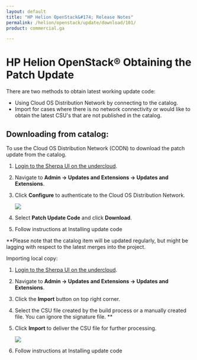 ```yaml
---
layout: default
title: "HP Helion OpenStack&#174; Release Notes"
permalink: /helion/openstack/update/download/101/
product: commercial.ga

---
```

<!--UNDER REVISION-->


<script>

function PageRefresh {
onLoad="window.refresh"
}

PageRefresh();

</script>
<!--
<p style="font-size: small;"> <a href="/helion/openstack/">&#9664; PREV | <a href="/helion/openstack/">&#9650; UP</a> | <a href="/helion/openstack/faq/">NEXT &#9654; </a></p>
-->
# HP Helion OpenStack&reg; Obtaining the Patch Update

There are two methods to obtain latest working update code:

* Using Cloud OS Distribution Network by connecting to the catalog.
* Import for cases where there is no network connectivity or would like to obtain the latest CSU's that are not published in the catalog.

## Downloading from catalog: 

To use the Cloud OS Distribution Network (CODN) to download the patch update from the catalog.

1. [Login to the Sherpa UI on the undercloud](/helion/openstack/services/sherpa/accessing/).

2. Navigate to **Admin -> Updates and Extensions -> Updates and Extensions**.

3.	Click **Configure** to authenticate to the Cloud OS Distribution Network.

	<img src="media/SherpaConfigure.jpg">

4. Select **Patch Update Code** and click **Download**.

5. Follow instructions at Installing update code
 
**Please note that the catalog item will be updated regularly, but might be lagging with respect to the latest merges into the project. 

Importing local copy:

1. [Login to the Sherpa UI on the undercloud](/helion/openstack/services/sherpa/accessing/).

2. Navigate to **Admin -> Updates and Extensions -> Updates and Extensions**.

3.	Click the **Import** button on top right corner.

4.	Select the CSU file created by the build process or a manually created file. You can ignore the signature file. **

5.	Click **Import** to deliver the CSU file for further processing.

	<img src="media/SherpaImport.jpg">

6.	Follow instructions at Installing update code

 